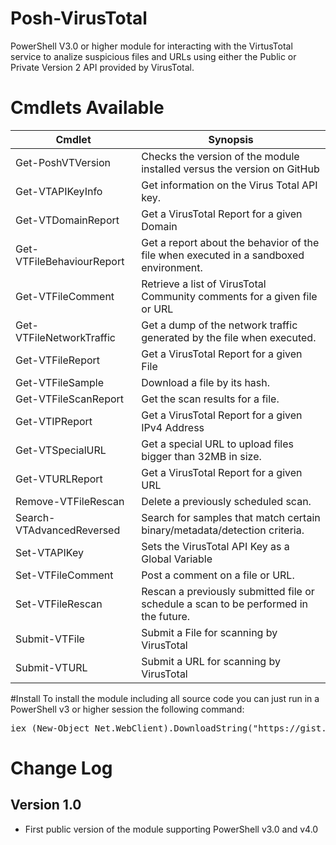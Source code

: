 Posh-VirusTotal
===============

PowerShell V3.0 or higher module for interacting with the VirtusTotal service to analize suspicious files and URLs using either the Public or Private Version 2 API provided by VirusTotal.

Cmdlets Available
=================
| Cmdlet                      | Synopsis                                                                               |
|-----------------------------|----------------------------------------------------------------------------------------|
| Get-PoshVTVersion           | Checks the version of the module installed versus the version on GitHub                |
| Get-VTAPIKeyInfo            | Get information on the Virus Total API key.                                            |
| Get-VTDomainReport          | Get a VirusTotal Report for a given Domain                                             |
| Get-VTFileBehaviourReport   | Get a report about the behavior of the file when executed in a sandboxed environment.  |
| Get-VTFileComment           | Retrieve a list of VirusTotal Community comments for a given file or URL               |
| Get-VTFileNetworkTraffic    | Get a dump of the network traffic generated by the file when executed.                 |
| Get-VTFileReport            | Get a VirusTotal Report for a given File                                               |
| Get-VTFileSample            | Download a file by its hash.                                                           |
| Get-VTFileScanReport        | Get the scan results for a file.                                                       |
| Get-VTIPReport              | Get a VirusTotal Report for a given IPv4 Address                                       |
| Get-VTSpecialURL            | Get a special URL to upload files bigger than 32MB in size.                            |
| Get-VTURLReport             | Get a VirusTotal Report for a given URL                                                |
| Remove-VTFileRescan         | Delete a previously scheduled scan.                                                    |
| Search-VTAdvancedReversed   | Search for samples that match certain binary/metadata/detection criteria.              |
| Set-VTAPIKey                | Sets the VirusTotal API Key as a Global Variable                                       |
| Set-VTFileComment           | Post a comment on a file or URL.                                                       |
| Set-VTFileRescan            | Rescan a previously submitted file or schedule a scan to be performed in the future.   |
| Submit-VTFile               | Submit a File for scanning by VirusTotal                                               |
| Submit-VTURL                |Submit a URL for scanning by VirusTotal                                                 |

#Install
To install the module including all source code you can just run in a PowerShell v3 or higher session the following command:
<pre>
iex (New-Object Net.WebClient).DownloadString("https://gist.githubusercontent.com/darkoperator/9138373/raw/22fb97c07a21139a398c2a3d6ca7e3e710e476bc/PoshVTInstall.ps1")
</pre>

# Change Log

## Version 1.0

* First public version of the module supporting PowerShell v3.0 and v4.0
